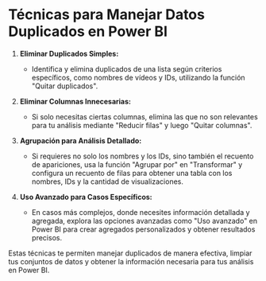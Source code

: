 # Técnicas para Manejar Datos Duplicados en Power BI

1. **Eliminar Duplicados Simples:**
   - Identifica y elimina duplicados de una lista según criterios específicos, como nombres de vídeos y IDs, utilizando la función "Quitar duplicados".

2. **Eliminar Columnas Innecesarias:**
   - Si solo necesitas ciertas columnas, elimina las que no son relevantes para tu análisis mediante "Reducir filas" y luego "Quitar columnas".

3. **Agrupación para Análisis Detallado:**
   - Si requieres no solo los nombres y los IDs, sino también el recuento de apariciones, usa la función "Agrupar por" en "Transformar" y configura un recuento de filas para obtener una tabla con los nombres, IDs y la cantidad de visualizaciones.

4. **Uso Avanzado para Casos Específicos:**
   - En casos más complejos, donde necesites información detallada y agregada, explora las opciones avanzadas como "Uso avanzado" en Power BI para crear agregados personalizados y obtener resultados precisos.

Estas técnicas te permiten manejar duplicados de manera efectiva, limpiar tus conjuntos de datos y obtener la información necesaria para tus análisis en Power BI.
